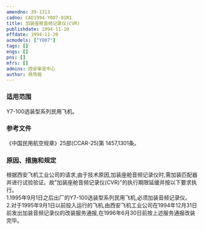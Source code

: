 ```yaml
---
amendno: 39-1313  
cadno: CAD1994-Y007-01R1  
title: 加装座舱音频记录仪(CVR)  
publishdate: 1994-11-10  
effdate: 1994-11-20  
acmodels: ["Y007"]  
tags: []  
engs: []  
pns: []  
mfrs: []  
admins: 西安审定中心  
author: 杨笃梧  
---
```

  
### 适用范围  
Y7-100选装型系列民用飞机。  
  
<!--more-->  
### 参考文件  
  《中国民用航空规章》25部(CCAR-25)第 1457,1301条。  
  
### 原因、措施和规定  

  根据西安飞机工业公司的请求,由于技术原因,加装座舱音频记录仪时,需加装匹配器并进行试验验证。故"加装座舱音频记录仪(CVR)"的执行期限延缓并按以下要求执行。  
1.1995年9月1日之后出厂的Y7-100选装型系列民用飞机,必须加装音频记录仪。  
  2.对于1995年9月1日以前投入运行的飞机,由西安飞机工业公司在1994年12月31日前发出加装音频记录仪的改装服务通报,在1996年6月30日前按上述服务通报改装完毕。  
  
